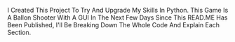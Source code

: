 I Created This Project To Try And Upgrade My Skills In Python.
This Game Is A Ballon Shooter With A GUI
In The Next Few Days Since This READ.ME Has Been Published, I'll Be Breaking Down The Whole Code And Explain Each Section.
